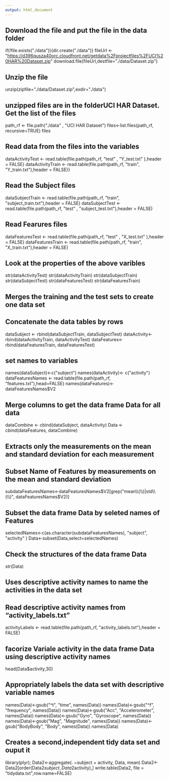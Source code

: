 ```yaml
---
output: html_document
---
```


## Download the file and put the file in the data folder

  if(!file.exists("./data")){dir.create("./data")}
fileUrl <- "https://d396qusza40orc.cloudfront.net/getdata%2Fprojectfiles%2FUCI%20HAR%20Dataset.zip"
download.file(fileUrl,destfile="./data/Dataset.zip")

## Unzip the file
  unzip(zipfile="./data/Dataset.zip",exdir="./data")

## unzipped files are in the folderUCI HAR Dataset. Get the list of the files
path_rf <- file.path("./data" , "UCI HAR Dataset")
files<-list.files(path_rf, recursive=TRUE)
files

## Read data from the files into the variables
dataActivityTest  <- read.table(file.path(path_rf, "test" , "Y_test.txt" ),header = FALSE)
dataActivityTrain <- read.table(file.path(path_rf, "train", "Y_train.txt"),header = FALSE)}

## Read the Subject files
dataSubjectTrain <- read.table(file.path(path_rf, "train", "subject_train.txt"),header = FALSE)
dataSubjectTest  <- read.table(file.path(path_rf, "test" , "subject_test.txt"),header = FALSE)


## Read Fearures files
dataFeaturesTest  <- read.table(file.path(path_rf, "test" , "X_test.txt" ),header = FALSE)
dataFeaturesTrain <- read.table(file.path(path_rf, "train", "X_train.txt"),header = FALSE)

## Look at the properties of the above varibles
str(dataActivityTest)
str(dataActivityTrain)
str(dataSubjectTrain)
str(dataSubjectTest)
str(dataFeaturesTest)
str(dataFeaturesTrain)


## Merges the training and the test sets to create one data set
## Concatenate the data tables by rows
dataSubject <- rbind(dataSubjectTrain, dataSubjectTest)
dataActivity<- rbind(dataActivityTrain, dataActivityTest)
dataFeatures<- rbind(dataFeaturesTrain, dataFeaturesTest)

## set names to variables
names(dataSubject)<-c("subject")
names(dataActivity)<- c("activity")
dataFeaturesNames <- read.table(file.path(path_rf, "features.txt"),head=FALSE)
names(dataFeatures)<- dataFeaturesNames$V2


## Merge columns to get the data frame Data for all data
dataCombine <- cbind(dataSubject, dataActivity)
Data <- cbind(dataFeatures, dataCombine)


## Extracts only the measurements on the mean and standard deviation for each measurement
## Subset Name of Features by measurements on the mean and standard deviation
subdataFeaturesNames<-dataFeaturesNames$V2[grep("mean\\(\\)|std\\(\\)", dataFeaturesNames$V2)]

## Subset the data frame Data by seleted names of Features
selectedNames<-c(as.character(subdataFeaturesNames), "subject", "activity" )
Data<-subset(Data,select=selectedNames)

## Check the structures of the data frame Data
str(Data)

## Uses descriptive activity names to name the activities in the data set
## Read descriptive activity names from “activity_labels.txt”
activityLabels <- read.table(file.path(path_rf, "activity_labels.txt"),header = FALSE)

## facorize Variale activity in the data frame Data using descriptive activity names
head(Data$activity,30)


## Appropriately labels the data set with descriptive variable names
names(Data)<-gsub("^t", "time", names(Data))
names(Data)<-gsub("^f", "frequency", names(Data))
names(Data)<-gsub("Acc", "Accelerometer", names(Data))
names(Data)<-gsub("Gyro", "Gyroscope", names(Data))
names(Data)<-gsub("Mag", "Magnitude", names(Data))
names(Data)<-gsub("BodyBody", "Body", names(Data))
names(Data)

## Creates a second,independent tidy data set and ouput it
library(plyr);
Data2<-aggregate(. ~subject + activity, Data, mean)
Data2<-Data2[order(Data2$subject,Data2$activity),]
write.table(Data2, file = "tidydata.txt",row.name=FALSE)
